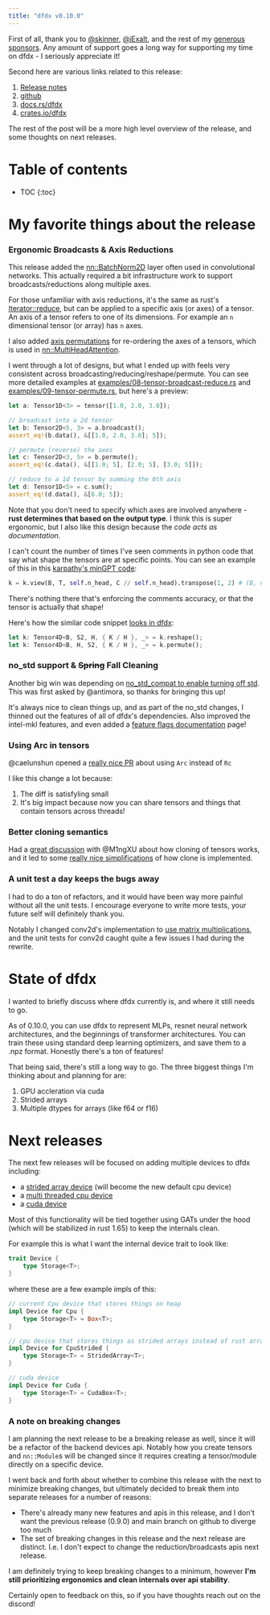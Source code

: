 ```yaml
---
title: "dfdx v0.10.0"
---
```


First of all, thank you to [@skinner](https://github.com/skinner), [@iExalt](https://github.com/iExalt), and the rest of my [generous sponsors](https://github.com/sponsors/coreylowman/).
Any amount of support goes a long way for supporting my time on dfdx - I seriously appreciate it!

Second here are various links related to this release:
1. [Release notes](https://github.com/coreylowman/dfdx/releases/tag/v0.10.0)
2. [github](https://github.com/coreylowman/dfdx)
3. [docs.rs/dfdx](https://docs.rs/dfdx/latest/dfdx/)
4. [crates.io/dfdx](https://crates.io/crates/dfdx)

The rest of the post will be a more high level overview of the release, and some thoughts on next releases.

# Table of contents

* TOC
{:toc}

# My favorite things about the release

### Ergonomic Broadcasts & Axis Reductions

This release added the [nn::BatchNorm2D](https://docs.rs/dfdx/latest/dfdx/nn/struct.BatchNorm2D.html) layer often used in convolutional networks.
This actually required a bit infrastructure work to support broadcasts/reductions along multiple axes.

For those unfamiliar with axis reductions, it's the same as rust's
[Iterator::reduce](https://doc.rust-lang.org/std/iter/trait.Iterator.html#method.reduce),
but can be applied to a specific axis (or axes) of a tensor.
An axis of a tensor refers to one of its dimensions. For example an `n`
dimensional tensor (or array) has `n` axes.

I also added [axis permutations](https://docs.rs/dfdx/latest/dfdx/tensor_ops/trait.PermuteTo.html) for re-ordering the axes of a tensors, which is
used in [nn::MultiHeadAttention](https://docs.rs/dfdx/latest/dfdx/nn/struct.MultiHeadAttention.html).

I went through a lot of designs, but what I ended up with feels very consistent
across broadcasting/reducing/reshape/permute.  You can see more detailed examples at
[examples/08-tensor-broadcast-reduce.rs](https://github.com/coreylowman/dfdx/blob/main/examples/08-tensor-broadcast-reduce.rs) and [examples/09-tensor-permute.rs](https://github.com/coreylowman/dfdx/blob/main/examples/09-tensor-permute.rs), but here's a preview:

```rust
let a: Tensor1D<3> = tensor([1.0, 2.0, 3.0]);

// broadcast into a 2d tensor
let b: Tensor2D<5, 3> = a.broadcast();
assert_eq!(b.data(), &[[1.0, 2.0, 3.0]; 5]);

// permute (reverse) the axes
let c: Tensor2D<3, 5> = b.permute();
assert_eq!(c.data(), &[[1.0; 5], [2.0; 5], [3.0; 5]]);

// reduce to a 1d tensor by summing the 0th axis
let d: Tensor1D<5> = c.sum();
assert_eq!(d.data(), &[6.0; 5]);
```

Note that you don't need to specify which axes are involved anywhere -
**rust determines that based on the output type**.
I think this is super ergonomic, but I also like this design because the *code acts as documentation*.

I can't count the number of times I've seen comments in python code that say what shape the tensors are at specific points. You can see an example of this in this
[karpathy's minGPT code](https://github.com/karpathy/minGPT/blob/master/mingpt/model.py#L57):

```python
k = k.view(B, T, self.n_head, C // self.n_head).transpose(1, 2) # (B, nh, T, hs)
```

There's nothing there that's enforcing the comments accuracy, or that the tensor is actually that shape!

Here's how the similar code snippet [looks in dfdx](https://github.com/coreylowman/dfdx/blob/main/src/nn/transformer/mha.rs#L151):
```rust
let k: Tensor4D<B, S2, H, { K / H }, _> = k.reshape();
let k: Tensor4D<B, H, S2, { K / H }, _> = k.permute();
```

### no_std support & ~~Spring~~ Fall Cleaning

Another big win was depending on [no_std_compat to enable turning off std](https://github.com/coreylowman/dfdx/pull/244). This was first asked by @antimora, so thanks for bringing this up!

It's always nice to clean things up, and as part of the no_std changes, I thinned out the features of all of dfdx's dependencies. Also improved the intel-mkl features, and even added a [feature flags documentation](https://docs.rs/dfdx/latest/dfdx/feature_flags/index.html) page!

### Using Arc in tensors

@caelunshun opened a [really nice PR](https://github.com/coreylowman/dfdx/pull/236) about using `Arc` instead of `Rc`

I like this change a lot because:
1. The diff is satisfyling small
2. It's big impact because now you can share tensors and things that contain tensors across threads!

### Better cloning semantics

Had a [great discussion](https://github.com/coreylowman/dfdx/issues/248) with @M1ngXU about how cloning of tensors works, and it led to some [really nice simplifications](https://github.com/coreylowman/dfdx/pull/249) of how clone is implemented.

### A unit test a day keeps the bugs away

I had to do a ton of refactors, and it would have been way more painful without all the unit tests. I encourage everyone to write more tests, your future self will definitely thank you.

Notably I changed conv2d's implementation to [use matrix multiplications](https://github.com/coreylowman/dfdx/pull/237), and the unit tests for conv2d caught quite a few issues I had during the rewrite.

# State of dfdx

I wanted to briefly discuss where dfdx currently is, and where it still needs to go.

As of 0.10.0, you can use dfdx to represent MLPs, resnet neural network architectures, and the beginnings of
transformer architectures. You can train these using standard deep learning optimizers,
and save them to a .npz format. Honestly there's a ton of features!

That being said, there's still a long way to go. The three biggest things I'm thinking about and planning for are:
1. GPU accleration via cuda
2. Strided arrays
3. Multiple dtypes for arrays (like f64 or f16)

# Next releases

The next few releases will be focused on adding multiple devices to dfdx including:
- a [strided array device](https://github.com/coreylowman/dfdx/issues/270) (will become the new default cpu device)
- a [multi threaded cpu device](https://github.com/coreylowman/dfdx/issues/186)
- a [cuda device](https://github.com/coreylowman/dfdx/issues/9)

Most of this functionality will be tied together using GATs under the hood (which will be stabilized in rust 1.65) to keep the internals clean.

For example this is what I want the internal device trait to look like:

```rust
trait Device {
    type Storage<T>;
}
```

where these are a few example impls of this:
```rust
// current Cpu device that stores things on heap
impl Device for Cpu {
    type Storage<T> = Box<T>;
}

// cpu device that stores things as strided arrays instead of rust arrays
impl Device for CpuStrided {
    type Storage<T> = StridedArray<T>;
}

// cuda device
impl Device for Cuda {
    type Storage<T> = CudaBox<T>;
}
```

### A note on breaking changes

I am planning the next release to be a breaking release as well, since it will be a refactor of the backend devices api. Notably how you create tensors and `nn::Module`s will be changed since it requires creating a tensor/module directly on a specific device.

I went back and forth about whether to combine this release with the next to minimize breaking changes, but ultimately decided to break them into separate releases for a number of reasons:
- There's already many new features and apis in this release, and I don't want the previous release (0.9.0) and main branch on github to diverge too much
- The set of breaking changes in this release and the next release are distinct. I.e. I don't expect to change the reduction/broadcasts apis next release.

I am definitely trying to keep breaking changes to a minimum, however **I'm still prioritizing ergonomics and clean internals over api stability**.

Certainly open to feedback on this, so if you have thoughts reach out on the discord!
